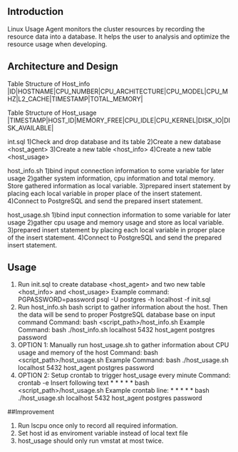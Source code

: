 
## Introduction
Linux Usage Agent monitors the cluster resources by recording the resource data into a database. It helps the user to analysis and optimize the resource usage when developing. 

## Architecture and Design




Table Structure of Host_info 
|ID|HOSTNAME|CPU_NUMBER|CPU_ARCHITECTURE|CPU_MODEL|CPU_MHZ|L2_CACHE|TIMESTAMP|TOTAL_MEMORY|

Table Structure of Host_usage
|TIMESTAMP|HOST_ID|MEMORY_FREE|CPU_IDLE|CPU_KERNEL|DISK_IO|DISK_AVAILABLE|

int.sql
1)Check and drop database and its table
2)Create a new database <host_agent>
3)Create a new table <host_info>
4)Create a new table <host_usage>

host_info.sh
1)bind input connection information to some variable for later usage
2)gather system information, cpu information and total memory. Store gathered information as local variable.
3)prepared insert statement by placing each local variable in proper place of the insert statement.
4)Connect to PostgreSQL and send the prepared insert statement.

host_usage.sh
1)bind input connection information to some variable for later usage
2)gather cpu usage and memory usage and store as local variable.
3)prepared insert statement by placing each local variable in proper place of the insert statement.
4)Connect to PostgreSQL and send the prepared insert statement.

## Usage
1) Run init.sql to create database <host_agent> and two new table <host_info> and <host_usage>
	Example command: PGPASSWORD=password psql -U postgres -h localhost -f init.sql
2) Run host_info.sh bash script to gather information about the host. Then the data will be send to proper PostgreSQL database base on input command
	Command: bash <script_path>/host_info.sh <hostname> <port> <database name> <username> <password>
	Example Command: bash ./host_info.sh localhost 5432 host_agent postgres password
3) OPTION 1: Manually run host_usage.sh to gather information about CPU usage and memory of the host
	Command: bash <script_path>/host_usage.sh <hostname> <port> <database name> <username> <password>
	Example Command: bash ./host_usage.sh localhost 5432 host_agent postgres password
4) OPTION 2: Setup crontab to trigger host_usage every minute
	Command: 	crontab -e
			Insert following text
			* * * * * bash <script_path>/host_usage.sh <hostname> <port> <database name> <username> <password>
	Example crontab line: * * * * * bash ./host_usage.sh localhost 5432 host_agent postgres password

##Improvement
1) Run lscpu once only to record all required information.
2) Set host id as enviroment variable instead of local text file
3) host_usage should only run vmstat at most twice.
